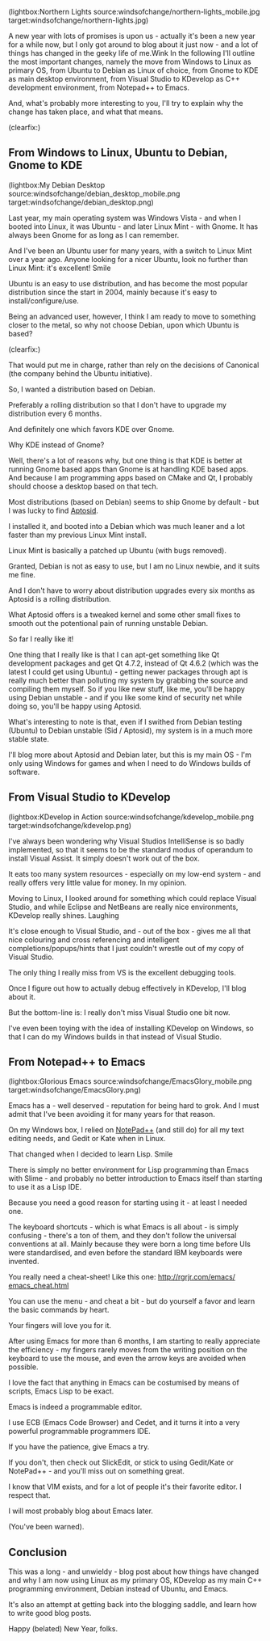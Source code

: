 <!--
Title: Winds of Change
Author:
Date: 2011/04/16 03:43:00
Datetime: 2011-04-16
Updated: 2011/04/16 16:58:00
Description: A new year with lots of promises is upon us - actually it's been a new year for a while now, but I only got around to blog about it just now - and a lot of things has changed in the geeky life of me.
Template: post
Disqusid: /winds-of-change
ogimage: windsofchange/northern-lights.jpg
thumb: windsofchange/northern-lights_custom.jpg
Keywords: kde, gnome, ubuntu, visualstudio, windows, linux, kdevelop, aptosid, emacs, debian
blogpost: true
Tags: personal, linux, windows, programming, tools, debian, emacs
published: true
-->
(lightbox:Northern Lights source:windsofchange/northern-lights_mobile.jpg target:windsofchange/northern-lights.jpg)

A new year with lots of promises is upon us - actually it's been a new year for a while now, but I only got around to blog about it just now - and a lot of things has changed in the geeky life of me.Wink
In the following I'll outline the most important changes, namely the move from Windows to Linux as primary OS, from Ubuntu to Debian as Linux of choice, from Gnome to KDE as main desktop environment, from Visual Studio to KDevelop as C++ development environment, from Notepad++ to Emacs.

And, what's probably more interesting to you, I'll try to explain why the change has taken place, and what that means.

(clearfix:)

## From Windows to Linux, Ubuntu to Debian, Gnome to KDE
(lightbox:My Debian Desktop source:windsofchange/debian_desktop_mobile.png target:windsofchange/debian_desktop.png)

Last year, my main operating system was Windows Vista - and when I booted into Linux, it was Ubuntu - and later Linux Mint - with Gnome.
It has always been Gnome for as long as I can remember.

And I've been an Ubuntu user for many years, with a switch to Linux Mint over a year ago. Anyone looking for a nicer Ubuntu, look no further than Linux Mint: it's excellent! Smile

Ubuntu is an easy to use distribution, and has become the most popular distribution since the start in 2004, mainly because it's easy to install/configure/use.

Being an advanced user, however, I think I am ready to move to something closer to the metal, so why not choose Debian, upon which Ubuntu is based?

(clearfix:)

That would put me in charge, rather than rely on the decisions of Canonical (the company behind the Ubuntu initiative).

So, I wanted a distribution based on Debian.

Preferably a rolling distribution so that I don't have to upgrade my distribution every 6 months.

And definitely one which favors KDE over Gnome.

Why KDE instead of Gnome?

Well, there's a lot of reasons why, but one thing is that KDE is better at running Gnome based apps than Gnome is at handling KDE based apps. And because I am programming apps based on CMake and Qt, I probably should choose a desktop based on that tech.

Most distributions (based on Debian) seems to ship Gnome by default - but I was lucky to find [Aptosid](http://de.aptosid.com/index.php).

I installed it, and booted into a Debian which was much leaner and a lot faster than my previous Linux Mint install.

Linux Mint is basically a patched up Ubuntu (with bugs removed).

Granted, Debian is not as easy to use, but I am no Linux newbie, and it suits me fine.

And I don't have to worry about distribution upgrades every six months as Aptosid is a rolling distribution.

What Aptosid offers is a tweaked kernel and some other small fixes to smooth out the potentional pain of running unstable Debian.

So far I really like it!

One thing that I really like is that I can apt-get something like Qt development packages and get Qt 4.7.2, instead of Qt 4.6.2 (which was the latest I could get using Ubuntu) - getting newer packages through apt is really much better than polluting my system by grabbing the source and compiling them myself. So if you like new stuff, like me, you'll be happy using Debian unstable - and if you like some kind of security net while doing so, you'll be happy using Aptosid.

What's interesting to note is that, even if I swithed from Debian testing (Ubuntu) to Debian unstable (Sid / Aptosid), my system is in a much more stable state.

I'll blog more about Aptosid and Debian later, but this is my main OS - I'm only using Windows for games and when I need to do Windows builds of software.

## From Visual Studio to KDevelop
(lightbox:KDevelop in Action source:windsofchange/kdevelop_mobile.png target:windsofchange/kdevelop.png)

I've always been wondering why Visual Studios IntelliSense is so badly implemented, so that it seems to be the standard modus of operandum to install Visual Assist.
It simply doesn't work out of the box.

It eats too many system resources - especially on my low-end system - and really offers very little value for money. In my opinion.

Moving to Linux, I looked around for something which could replace Visual Studio, and while Eclipse and NetBeans are really nice environments, KDevelop really shines. Laughing

It's close enough to Visual Studio, and - out of the box - gives me all that nice colouring and cross referencing and intelligent completions/popups/hints that I just couldn't wrestle out of my copy of Visual Studio.

The only thing I really miss from VS is the excellent debugging tools.

Once I figure out how to actually debug effectively in KDevelop, I'll blog about it.

But the bottom-line is: I really don't miss Visual Studio one bit now.

I've even been toying with the idea of installing KDevelop on Windows, so that I can do my Windows builds in that instead of Visual Studio.

## From Notepad++ to Emacs
(lightbox:Glorious Emacs source:windsofchange/EmacsGlory_mobile.png target:windsofchange/EmacsGlory.png)

Emacs has a - well deserved - reputation for being hard to grok.
And I must admit that I've been avoiding it for many years for that reason.

On my Windows box, I relied on [NotePad++](http://notepad-plus-plus.org/) (and still do) for all my text editing needs, and Gedit or Kate when in Linux.

That changed when I decided to learn Lisp. Smile

There is simply no better environment for Lisp programming than Emacs with Slime - and probably no better introduction to Emacs itself than starting to use it as a Lisp IDE.

Because you need a good reason for starting using it - at least I needed one.

The keyboard shortcuts - which is what Emacs is all about - is simply confusing - there's a ton of them, and they don't follow the universal conventions at all. Mainly because they were born a long time before UIs were standardised, and even before the standard IBM keyboards were invented.

You really need a cheat-sheet! Like this one: [http://rgrjr.com/emacs/ emacs_cheat.html](http://rgrjr.com/emacs/emacs_cheat.html)

You can use the menu - and cheat a bit - but do yourself a favor and learn the basic commands by heart.

Your fingers will love you for it.

After using Emacs for more than 6 months, I am starting to really appreciate the efficiency - my fingers rarely moves from the writing position on the keyboard to use the mouse, and even the arrow keys are avoided when possible.

I love the fact that anything in Emacs can be costumised by means of scripts, Emacs Lisp to be exact.

Emacs is indeed a programmable editor.

I use ECB (Emacs Code Browser) and Cedet, and it turns it into a very powerful programmable programmers IDE.

If you have the patience, give Emacs a try.

If you don't, then check out SlickEdit, or stick to using Gedit/Kate or NotePad++ - and you'll miss out on something great.

I know that VIM exists, and for a lot of people it's their favorite editor. I respect that.

I will most probably blog about Emacs later.

(You've been warned).

## Conclusion
This was a long - and unwieldy - blog post about how things have changed and why I am now using Linux as my primary OS, KDevelop as my main C++ programming environment, Debian instead of Ubuntu, and Emacs.

It's also an attempt at getting back into the blogging saddle, and learn how to write good blog posts.

Happy (belated) New Year, folks.
